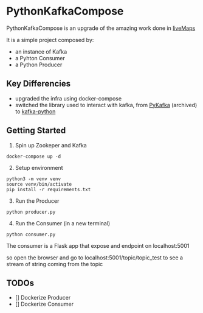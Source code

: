 # PythonKafkaCompose

PythonKafkaCompose is an upgrade of the amazing work done in [liveMaps](https://github.com/code-and-dogs/liveMaps) 

It is a simple project composed by:
- an instance of Kafka
- a Pyhton Consumer
- a Python Producer

## Key Differencies

- upgraded the infra using docker-compose 
- switched the library used to interact with kafka, from [PyKafka](https://pykafka.readthedocs.io/en/latest/) (archived) to [kafka-python](https://kafka-python.readthedocs.io/en/master/)


## Getting Started

1) Spin up Zookeper and Kafka

```
docker-compose up -d
```

2) Setup environment

```
python3 -m venv venv
source venv/bin/activate
pip install -r requirements.txt
```

3) Run the Producer
```
python producer.py
```

4) Run the Consumer (in a new terminal)
```
python consumer.py
```
The consumer is a Flask app that expose and endpoint on localhost:5001

so open the browser and go to localhost:5001/topic/topic_test to see a stream of string coming from the topic

## TODOs

- [] Dockerize Producer
- [] Dockerize Consumer
 